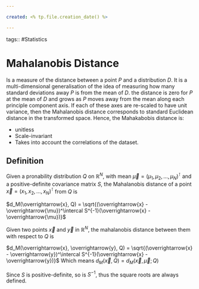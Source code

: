 ```yaml
---

created: <% tp.file.creation_date() %>

---
```

tags:: #Statistics 

# Mahalanobis Distance

Is a measure of the distance between a point $P$ and a distribution $D$. It is a multi-dimensional generalisation of the idea of measuring how many standard deviations away $P$ is from the mean of $D$. the distance is zero for $P$ at the mean of $D$ and grows as $P$ moves away from the mean along each principle component axis. If each of these axes are re-scaled to have unit variance, then the Mahalanobis distance corresponds to standard Euclidean distance in the transformed space. Hence, the Mahakabobis distance is:
- unitless
- Scale-invariant
- Takes into account the correlations of the dataset.

## Definition
Given a pronability distribution $Q$ on $\mathbb{R}^N$, with mean $\overrightarrow{\mu} = (\mu_1, \mu_2, \dots, \mu_N)^\intercal$ and a positive-definite covariance matrix $S$, the Mahalanobis distance of a point $\overrightarrow{x} = (x_1, x_2, \dots, x_N)^\intercal$ from $Q$ is

$d_M(\overrightarrow{x}, Q) = \sqrt{(\overrightarrow{x} - \overrightarrow{\mu})^\intercal S^{-1}(\overrightarrow{x} - \overrightarrow{\mu})}$

Given two points $\overrightarrow{x}$ and $\overrightarrow{y}$ in $\mathbb{R}^N$, the mahalanobis distance between them with respect to $Q$ is

$d_M(\overrightarrow{x}, \overrightarrow{y}, Q) = \sqrt{(\overrightarrow{x} - \overrightarrow{y})^\intercal S^{-1}(\overrightarrow{x} - \overrightarrow{y})}$
Which means $d_M(\overrightarrow{x}, Q) = d_M(\overrightarrow{x}, \overrightarrow{\mu}; Q)$

Since $S$ is positive-definite, so is $S^{-1}$, thus the square roots are always defined.

